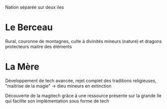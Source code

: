 Nation séparée sur deux iles 

# Le Berceau
Rural, couronne de montagnes, culte à divinités mineurs (nature) et dragons protecteurs maitre des éléments

# La Mère
Développement de tech avancée, rejet complet des traditions religieuses, "maitrise de la magie" -> dieu mineurs en extinction

Découverte de la magitech grâce à une ressource présente sur la grande île qui facilite son implémentation sous forme de tech